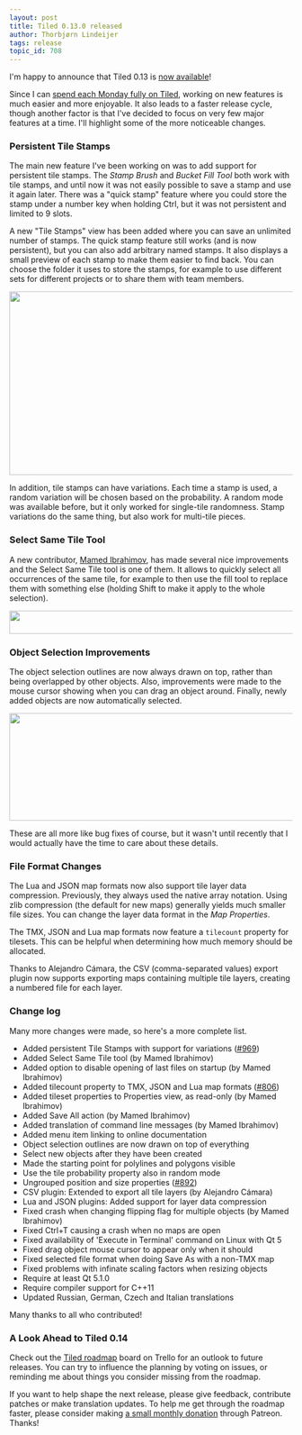 ```yaml
---
layout: post
title: Tiled 0.13.0 released
author: Thorbjørn Lindeijer
tags: release
topic_id: 708
---
```


I'm happy to announce that Tiled 0.13 is [now available][1]!

Since I can [spend each Monday fully on Tiled][2], working on new features is much easier and more enjoyable. It also leads to a faster release cycle, though another factor is that I've decided to focus on very few major features at a time. I'll highlight some of the more noticeable changes.

### Persistent Tile Stamps

The main new feature I've been working on was to add support for persistent tile stamps. The *Stamp Brush* and *Bucket Fill Tool* both work with tile stamps, and until now it was not easily possible to save a stamp and use it again later. There was a "quick stamp" feature where you could store the stamp under a number key when holding Ctrl, but it was not persistent and limited to 9 slots.

A new "Tile Stamps" view has been added where you can save an unlimited number of stamps. The quick stamp feature still works (and is now persistent), but you can also add arbitrary named stamps. It also displays a small preview of each stamp to make them easier to find back. You can choose the folder it uses to store the stamps, for example to use different sets for different projects or to share them with team members.

<img src="http://discourse.mapeditor.org/uploads/default/original/1X/facf3ec11ec946c46802778f0b2a40c49cd1c762.png" width="690" height="326">

In addition, tile stamps can have variations. Each time a stamp is used, a random variation will be chosen based on the probability. A random mode was available before, but it only worked for single-tile randomness. Stamp variations do the same thing, but also work for multi-tile pieces.


### Select Same Tile Tool

A new contributor, [Mamed Ibrahimov][3], has made several nice improvements and the Select Same Tile tool is one of them. It allows to quickly select all occurrences of the same tile, for example to then use the fill tool to replace them with something else (holding Shift to make it apply to the whole selection).

<img src="http://discourse.mapeditor.org/uploads/default/original/1X/34d71f3a1309fbb19c48fc0843254ff654e0e65b.png" width="575" height="41">

### Object Selection Improvements

The object selection outlines are now always drawn on top, rather than being overlapped by other objects. Also, improvements were made to the mouse cursor showing when you can drag an object around. Finally, newly added objects are now automatically selected.

<img src="http://discourse.mapeditor.org/uploads/default/original/1X/b8d8b42efd651c865afb98c45126304a5ebb729d.png" width="690" height="191">

These are all more like bug fixes of course, but it wasn't until recently that I would actually have the time to care about these details.

### File Format Changes

The Lua and JSON map formats now also support tile layer data compression. Previously, they always used the native array notation. Using zlib compression (the default for new maps) generally yields much smaller file sizes. You can change the layer data format in the *Map Properties*.

The TMX, JSON and Lua map formats now feature a `tilecount` property for tilesets. This can be helpful when determining how much memory should be allocated.

Thanks to Alejandro Cámara, the CSV (comma-separated values) export plugin now supports exporting maps containing multiple tile layers, creating a numbered file for each layer.

### Change log

Many more changes were made, so here's a more complete list.

* Added persistent Tile Stamps with support for variations ([#969][4])
* Added Select Same Tile tool (by Mamed Ibrahimov)
* Added option to disable opening of last files on startup (by Mamed Ibrahimov)
* Added tilecount property to TMX, JSON and Lua map formats ([#806][5])
* Added tileset properties to Properties view, as read-only (by Mamed Ibrahimov)
* Added Save All action (by Mamed Ibrahimov)
* Added translation of command line messages (by Mamed Ibrahimov)
* Added menu item linking to online documentation
* Object selection outlines are now drawn on top of everything
* Select new objects after they have been created
* Made the starting point for polylines and polygons visible
* Use the tile probability property also in random mode
* Ungrouped position and size properties ([#892][6])
* CSV plugin: Extended to export all tile layers (by Alejandro Cámara)
* Lua and JSON plugins: Added support for layer data compression
* Fixed crash when changing flipping flag for multiple objects (by Mamed Ibrahimov)
* Fixed Ctrl+T causing a crash when no maps are open
* Fixed availability of 'Execute in Terminal' command on Linux with Qt 5
* Fixed drag object mouse cursor to appear only when it should
* Fixed selected file format when doing Save As with a non-TMX map
* Fixed problems with infinate scaling factors when resizing objects
* Require at least Qt 5.1.0
* Require compiler support for C++11
* Updated Russian, German, Czech and Italian translations

Many thanks to all who contributed!

### A Look Ahead to Tiled 0.14

Check out the [Tiled roadmap][7] board on Trello for an outlook to future releases. You can try to influence the planning by voting on issues, or reminding me about things you consider missing from the roadmap.

If you want to help shape the next release, please give feedback, contribute patches or make translation updates. To help me get through the roadmap faster, please consider making [a small monthly donation][9] through Patreon. Thanks!


  [1]: http://www.mapeditor.org/download
  [2]: https://www.patreon.com/bjorn
  [3]: https://github.com/IMMZ
  [4]: https://github.com/bjorn/tiled/issues/969
  [5]: https://github.com/bjorn/tiled/issues/806
  [6]: https://github.com/bjorn/tiled/issues/892
  [7]: https://trello.com/b/yl3PAtN0/tiled-roadmap
  [8]: https://doc.mapeditor.org
  [9]: https://www.patreon.com/bjorn
